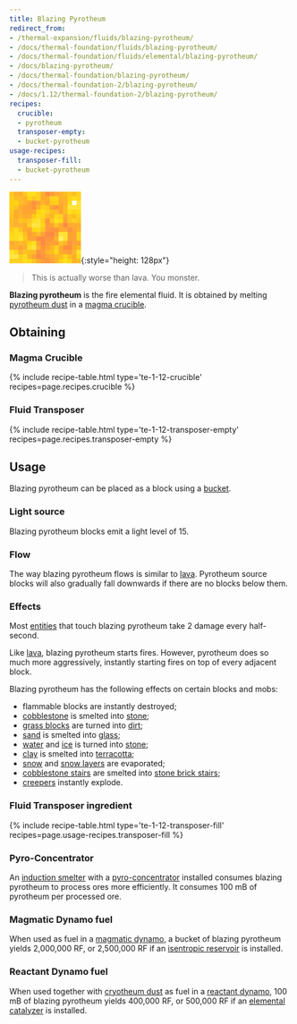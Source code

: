```yaml
---
title: Blazing Pyrotheum
redirect_from:
- /thermal-expansion/fluids/blazing-pyrotheum/
- /docs/thermal-foundation/fluids/blazing-pyrotheum/
- /docs/thermal-foundation/fluids/elemental/blazing-pyrotheum/
- /docs/blazing-pyrotheum/
- /docs/thermal-foundation/blazing-pyrotheum/
- /docs/thermal-foundation-2/blazing-pyrotheum/
- /docs/1.12/thermal-foundation-2/blazing-pyrotheum/
recipes:
  crucible:
  - pyrotheum
  transposer-empty:
  - bucket-pyrotheum
usage-recipes:
  transposer-fill:
  - bucket-pyrotheum
---
```


![Blazing pyrotheum](/assets/images/thermal-foundation-2/blazing-pyrotheum.gif){:style="height: 128px"}

> This is actually worse than lava. You monster.


**Blazing pyrotheum** is the fire elemental fluid. It is obtained by melting
[pyrotheum dust](../pyrotheum-dust/) in a [magma
crucible](../../thermal-expansion/magma-crucible/).


Obtaining
---------

### Magma Crucible
{% include recipe-table.html type='te-1-12-crucible' recipes=page.recipes.crucible %}

### Fluid Transposer
{% include recipe-table.html type='te-1-12-transposer-empty' recipes=page.recipes.transposer-empty %}


Usage
-----

Blazing pyrotheum can be placed as a block using a
[bucket](https://minecraft.gamepedia.com/Bucket).

### Light source
Blazing pyrotheum blocks emit a light level of 15.

### Flow
The way blazing pyrotheum flows is similar to
[lava](https://minecraft.gamepedia.com/Lava). Pyrotheum source blocks will also
gradually fall downwards if there are no blocks below them.

### Effects
Most [entities](https://minecraft.gamepedia.com/Entity) that touch blazing
pyrotheum take 2 damage every half-second.

Like [lava](https://minecraft.gamepedia.com/Lava), blazing pyrotheum starts
fires. However, pyrotheum does so much more aggressively, instantly starting
fires on top of every adjacent block.

Blazing pyrotheum has the following effects on certain blocks and mobs:

* flammable blocks are instantly destroyed;
* [cobblestone](https://minecraft.gamepedia.com/Cobblestone) is smelted into
  [stone](https://minecraft.gamepedia.com/Stone);
* [grass blocks](https://minecraft.gamepedia.com/Grass_Block) are turned into
  [dirt](https://minecraft.gamepedia.com/Dirt);
* [sand](https://minecraft.gamepedia.com/Sand) is smelted into
  [glass](https://minecraft.gamepedia.com/Glass);
* [water](https://minecraft.gamepedia.com/Water) and
  [ice](https://minecraft.gamepedia.com/Ice) is turned into
  [stone](https://minecraft.gamepedia.com/Stone);
* [clay](https://minecraft.gamepedia.com/Clay_(block)) is smelted into
  [terracotta](https://minecraft.gamepedia.com/Terracotta);
* [snow](https://minecraft.gamepedia.com/Snow_Block) and [snow
  layers](https://minecraft.gamepedia.com/Slow_(layer)) are evaporated;
* [cobblestone stairs](https://minecraft.gamepedia.com/Stairs) are smelted into
  [stone brick stairs](https://minecraft.gamepedia.com/Stairs);
* [creepers](https://minecraft.gamepedia.com/Creeper) instantly explode.


### Fluid Transposer ingredient
{% include recipe-table.html type='te-1-12-transposer-fill' recipes=page.usage-recipes.transposer-fill %}

### Pyro-Concentrator
An [induction smelter](../../thermal-expansion/induction-smelter/) with a
[pyro-concentrator](../../thermal-expansion/augment-pyro-concentrator/) installed consumes blazing
pyrotheum to process ores more efficiently. It consumes 100 mB of pyrotheum per
processed ore.

### Magmatic Dynamo fuel
When used as fuel in a [magmatic dynamo](../../thermal-expansion/magmatic-dynamo/), a bucket of
blazing pyrotheum yields 2,000,000 RF, or 2,500,000 RF if an [isentropic
reservoir](../../thermal-expansion/augment-isentropic-reservoir/) is installed.

### Reactant Dynamo fuel
When used together with [cryotheum dust](../cryotheum-dust/) as fuel in a
[reactant dynamo](../../thermal-expansion/reactant-dynamo/), 100 mB of blazing pyrotheum yields
400,000 RF, or 500,000 RF if an [elemental
catalyzer](../../thermal-expansion/augment-elemental-catalyzer/) is installed.
